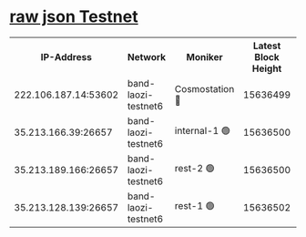 
[raw json Testnet](https://rpc-check.bandt.stavr.tech/bandt/rpcbandt_result.json)
=

<table><tr><th>IP-Address</th><th>Network</th><th>Moniker</th><th>Latest Block Height</th><th>Earliest Block Height</th><th>Catching Up</th><th>Tx Index</th><th>Voting Power</th><th>Scan Time</th></tr><tr><td>222.106.187.14:53602</td><td>band-laozi-testnet6</td><td>Cosmostation 🔴</td><td>15636499</td><td>15423001</td><td>False</td><td>on</td><td>2203623</td><td>2024-02-07T23:33:51.260808231UTC</td></tr><tr><td>35.213.166.39:26657</td><td>band-laozi-testnet6</td><td>internal-1 🟢</td><td>15636500</td><td>15536500</td><td>False</td><td>on</td><td>0</td><td>2024-02-07T23:33:52.156198471UTC</td></tr><tr><td>35.213.189.166:26657</td><td>band-laozi-testnet6</td><td>rest-2 🟢</td><td>15636500</td><td>15536500</td><td>False</td><td>on</td><td>0</td><td>2024-02-07T23:33:53.126061003UTC</td></tr><tr><td>35.213.128.139:26657</td><td>band-laozi-testnet6</td><td>rest-1 🟢</td><td>15636502</td><td>15536502</td><td>False</td><td>on</td><td>0</td><td>2024-02-07T23:33:58.104062584UTC</td></tr></table>

